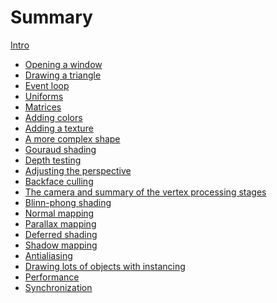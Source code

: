# Summary

[Intro](README.md)

- [Opening a window](tuto-01-getting-started.md)
- [Drawing a triangle](tuto-02-triangle.md)
- [Event loop]()
- [Uniforms](tuto-03-animated-triangle.md)
- [Matrices](tuto-04-matrices.md)
- [Adding colors](tuto-05-colors.md)
- [Adding a texture](tuto-06-texture.md)
- [A more complex shape](tuto-07-shape.md)
- [Gouraud shading](tuto-08-gouraud.md)
- [Depth testing](tuto-09-depth.md)
- [Adjusting the perspective](tuto-10-perspective.md)
- [Backface culling](tuto-11-backface-culling.md)
- [The camera and summary of the vertex processing stages](tuto-12-camera.md)
- [Blinn-phong shading](tuto-13-phong.md)
- [Normal mapping](tuto-14-wall.md)
- [Parallax mapping]()
- [Deferred shading]()
- [Shadow mapping]()
- [Antialiasing]()
- [Drawing lots of objects with instancing]()
- [Performance](perf-intro.md)
- [Synchronization](perf-sync.md)
